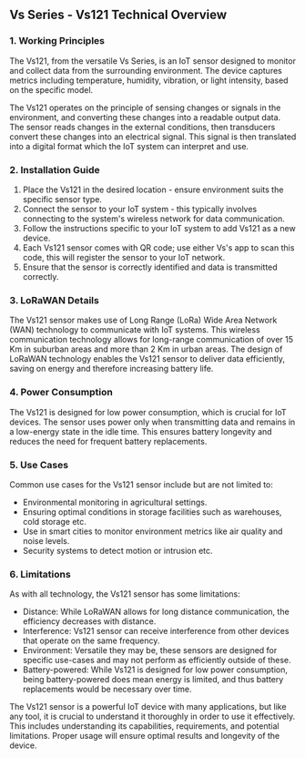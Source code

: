## Vs Series - Vs121 Technical Overview

### 1. Working Principles
The Vs121, from the versatile Vs Series, is an IoT sensor designed to monitor and collect data from the surrounding environment. The device captures metrics including temperature, humidity, vibration, or light intensity, based on the specific model. 

The Vs121 operates on the principle of sensing changes or signals in the environment, and converting these changes into a readable output data. The sensor reads changes in the external conditions, then transducers convert these changes into an electrical signal. This signal is then translated into a digital format which the IoT system can interpret and use.

### 2. Installation Guide
1. Place the Vs121 in the desired location - ensure environment suits the specific sensor type.
2. Connect the sensor to your IoT system - this typically involves connecting to the system's wireless network for data communication.
3. Follow the instructions specific to your IoT system to add Vs121 as a new device.
4. Each Vs121 sensor comes with QR code; use either Vs's app to scan this code, this will register the sensor to your IoT network.
5. Ensure that the sensor is correctly identified and data is transmitted correctly.

### 3. LoRaWAN Details
The Vs121 sensor makes use of Long Range (LoRa) Wide Area Network (WAN) technology to communicate with IoT systems. This wireless communication technology allows for long-range communication of over 15 Km in suburban areas and more than 2 Km in urban areas. The design of LoRaWAN technology enables the Vs121 sensor to deliver data efficiently, saving on energy and therefore increasing battery life.

### 4. Power Consumption
The Vs121 is designed for low power consumption, which is crucial for IoT devices. The sensor uses power only when transmitting data and remains in a low-energy state in the idle time. This ensures battery longevity and reduces the need for frequent battery replacements.

### 5. Use Cases
Common use cases for the Vs121 sensor include but are not limited to:
- Environmental monitoring in agricultural settings.
- Ensuring optimal conditions in storage facilities such as warehouses, cold storage etc.
- Use in smart cities to monitor environment metrics like air quality and noise levels.
- Security systems to detect motion or intrusion etc.

### 6. Limitations
As with all technology, the Vs121 sensor has some limitations:
- Distance: While LoRaWAN allows for long distance communication, the efficiency decreases with distance.
- Interference: Vs121 sensor can receive interference from other devices that operate on the same frequency.
- Environment: Versatile they may be, these sensors are designed for specific use-cases and may not perform as efficiently outside of these.
- Battery-powered: While Vs121 is designed for low power consumption, being battery-powered does mean energy is limited, and thus battery replacements would be necessary over time. 

The Vs121 sensor is a powerful IoT device with many applications, but like any tool, it is crucial to understand it thoroughly in order to use it effectively. This includes understanding its capabilities, requirements, and potential limitations. Proper usage will ensure optimal results and longevity of the device.